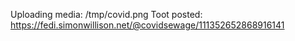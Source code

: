 Uploading media: /tmp/covid.png
Toot posted: https://fedi.simonwillison.net/@covidsewage/111352652868916141
